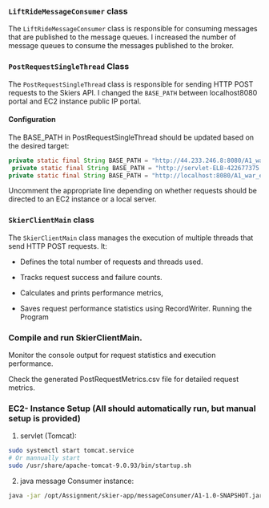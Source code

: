 ### `LiftRideMessageConsumer` class

The `LiftRideMessageConsumer` class is responsible for consuming messages that are published to the message queues. I increased the number of message queues to consume the messages published to the broker. 


### `PostRequestSingleThread` Class

The `PostRequestSingleThread` class is responsible for sending HTTP POST requests to the Skiers API. I changed
the ``BASE_PATH`` between localhost8080 portal and EC2 instance public IP portal.
#### Configuration

The BASE_PATH in PostRequestSingleThread should be updated based on the desired target:

```java
private static final String BASE_PATH = "http://44.233.246.8:8080/A1_war/"; // EC2 instance
 private static final String BASE_PATH = "http://servlet-ELB-422677375.us-west-2.elb.amazonaws.com/A1_war"; //ELB
private static final String BASE_PATH = "http://localhost:8080/A1_war_exploded"; // Localhost
```

Uncomment the appropriate line depending on whether requests should be directed to an EC2 instance or a local server.

### `SkierClientMain` class
The `SkierClientMain` class manages the execution of multiple threads that send HTTP POST requests. It:

- Defines the total number of requests and threads used.

- Tracks request success and failure counts.

- Calculates and prints performance metrics, 

- Saves request performance statistics using RecordWriter.
  Running the Program

### Compile and run SkierClientMain.

Monitor the console output for request statistics and execution performance.

Check the generated PostRequestMetrics.csv file for detailed request metrics.



### EC2- Instance Setup (All should automatically run, but manual setup is provided)
1. servlet (Tomcat): 
```bash
sudo systemctl start tomcat.service 
# Or mannually start
sudo /usr/share/apache-tomcat-9.0.93/bin/startup.sh
```

2. java message Consumer instance: 
```bash
java -jar /opt/Assignment/skier-app/messageConsumer/A1-1.0-SNAPSHOT.jar
```
